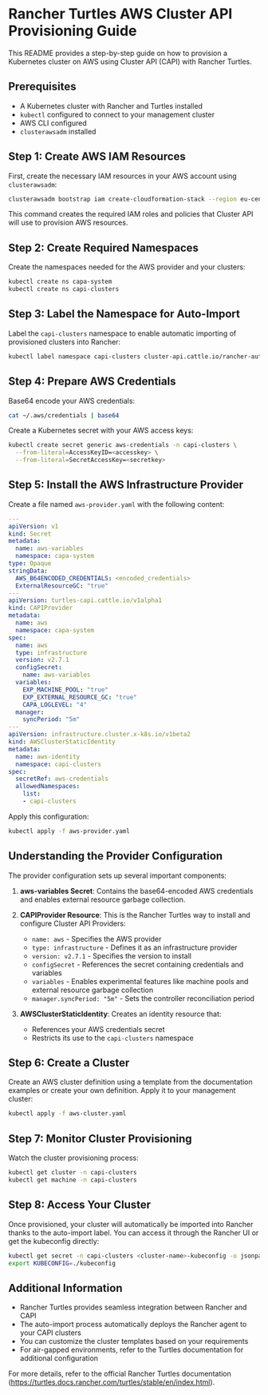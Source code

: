 # Rancher Turtles AWS Cluster API Provisioning Guide

This README provides a step-by-step guide on how to provision a Kubernetes cluster on AWS using Cluster API (CAPI) with Rancher Turtles.

## Prerequisites

- A Kubernetes cluster with Rancher and Turtles installed
- `kubectl` configured to connect to your management cluster
- AWS CLI configured
- `clusterawsadm` installed

## Step 1: Create AWS IAM Resources

First, create the necessary IAM resources in your AWS account using `clusterawsadm`:

```bash
clusterawsadm bootstrap iam create-cloudformation-stack --region eu-central-1
```

This command creates the required IAM roles and policies that Cluster API will use to provision AWS resources.

## Step 2: Create Required Namespaces

Create the namespaces needed for the AWS provider and your clusters:

```bash
kubectl create ns capa-system
kubectl create ns capi-clusters
```

## Step 3: Label the Namespace for Auto-Import

Label the `capi-clusters` namespace to enable automatic importing of provisioned clusters into Rancher:

```bash
kubectl label namespace capi-clusters cluster-api.cattle.io/rancher-auto-import=true
```

## Step 4: Prepare AWS Credentials

Base64 encode your AWS credentials:

```bash
cat ~/.aws/credentials | base64
```

Create a Kubernetes secret with your AWS access keys:

```bash
kubectl create secret generic aws-credentials -n capi-clusters \
  --from-literal=AccessKeyID=<accesskey> \
  --from-literal=SecretAccessKey=<secretkey>
```

## Step 5: Install the AWS Infrastructure Provider

Create a file named `aws-provider.yaml` with the following content:

```yaml
---
apiVersion: v1
kind: Secret
metadata:
  name: aws-variables
  namespace: capa-system
type: Opaque
stringData:
  AWS_B64ENCODED_CREDENTIALS: <encoded_credentials>
  ExternalResourceGC: "true"
---
apiVersion: turtles-capi.cattle.io/v1alpha1
kind: CAPIProvider
metadata:
  name: aws
  namespace: capa-system
spec:
  name: aws
  type: infrastructure
  version: v2.7.1
  configSecret:
    name: aws-variables
  variables:
    EXP_MACHINE_POOL: "true"
    EXP_EXTERNAL_RESOURCE_GC: "true"
    CAPA_LOGLEVEL: "4"
  manager:
    syncPeriod: "5m"
---
apiVersion: infrastructure.cluster.x-k8s.io/v1beta2
kind: AWSClusterStaticIdentity
metadata:
  name: aws-identity
  namespace: capi-clusters
spec:
  secretRef: aws-credentials
  allowedNamespaces:
    list:
    - capi-clusters
```

Apply this configuration:

```bash
kubectl apply -f aws-provider.yaml
```

## Understanding the Provider Configuration

The provider configuration sets up several important components:

1. **aws-variables Secret**: Contains the base64-encoded AWS credentials and enables external resource garbage collection.

2. **CAPIProvider Resource**: This is the Rancher Turtles way to install and configure Cluster API Providers:
   - `name: aws` - Specifies the AWS provider
   - `type: infrastructure` - Defines it as an infrastructure provider
   - `version: v2.7.1` - Specifies the version to install
   - `configSecret` - References the secret containing credentials and variables
   - `variables` - Enables experimental features like machine pools and external resource garbage collection
   - `manager.syncPeriod: "5m"` - Sets the controller reconciliation period

3. **AWSClusterStaticIdentity**: Creates an identity resource that:
   - References your AWS credentials secret
   - Restricts its use to the `capi-clusters` namespace

## Step 6: Create a Cluster

Create an AWS cluster definition using a template from the documentation examples or create your own definition. Apply it to your management cluster:

```bash
kubectl apply -f aws-cluster.yaml
```

## Step 7: Monitor Cluster Provisioning

Watch the cluster provisioning process:

```bash
kubectl get cluster -n capi-clusters
kubectl get machine -n capi-clusters
```

## Step 8: Access Your Cluster

Once provisioned, your cluster will automatically be imported into Rancher thanks to the auto-import label. You can access it through the Rancher UI or get the kubeconfig directly:

```bash
kubectl get secret -n capi-clusters <cluster-name>-kubeconfig -o jsonpath='{.data.value}' | base64 -d > kubeconfig
export KUBECONFIG=./kubeconfig
```

## Additional Information

- Rancher Turtles provides seamless integration between Rancher and CAPI
- The auto-import process automatically deploys the Rancher agent to your CAPI clusters
- You can customize the cluster templates based on your requirements
- For air-gapped environments, refer to the Turtles documentation for additional configuration

For more details, refer to the official Rancher Turtles documentation (https://turtles.docs.rancher.com/turtles/stable/en/index.html).
